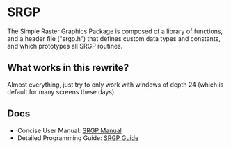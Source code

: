 # SRGP
The Simple Raster Graphics Package is composed of a library of functions, and a header file ("srgp.h") that defines custom data types and constants, and which prototypes all SRGP routines.

## What works in this rewrite?
Almost everything, just try to only work with windows of depth 24 (which is default for many screens these days).

## Docs
- Concise User Manual: [SRGP Manual](https://eecs.wsu.edu/~cs150/X_srgp.html)
- Detailed Programming Guide: [SRGP Guide](https://github.com/0xfe0/SRGP/blob/master/Foley-VanDam-graphics.pdf)